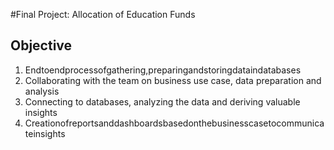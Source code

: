 #Final Project: Allocation of Education Funds

## Objective
1. Endtoendprocessofgathering,preparingandstoringdataindatabases
2. Collaborating with the team on business use case, data preparation and analysis
3. Connecting to databases, analyzing the data and deriving valuable insights
4. Creationofreportsanddashboardsbasedonthebusinesscasetocommunicateinsights
